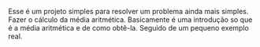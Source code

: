 Esse é um projeto simples para resolver um problema ainda mais simples. Fazer o cálculo da média aritmética. Basicamente é uma introdução so que é a média aritmética e de como obtê-la. Seguido de um pequeno exemplo real.